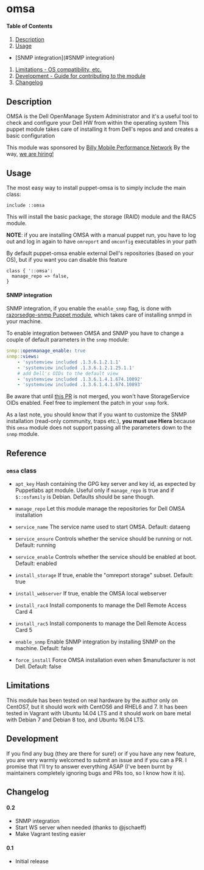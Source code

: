# omsa

#### Table of Contents

1. [Description](#description)
1. [Usage](#usage)
  - [SNMP integration](#SNMP integration)
1. [Limitations - OS compatibility, etc.](#limitations)
1. [Development - Guide for contributing to the module](#development)
1. [Changelog](#changelog)

## Description

OMSA is the Dell OpenManage System Administrator and it's a useful tool
to check and configure your Dell HW from within the operating system
This puppet module takes care of installing it from Dell's repos and
and creates a basic configuration

This module was sponsored by [Billy Mobile Performance Network](http://www.billymob.com/en/)
By the way, [we are hiring!](http://www.billymob.com/en/careers.html)

## Usage

The most easy way to install puppet-omsa is to simply include the main class:

```puppet
include ::omsa
```

This will install the basic package, the storage (RAID) module and the RAC5
module.

**NOTE**: if you are installing OMSA with a manual puppet run, you have to log out
and log in again to have `omreport` and `omconfig` executables in your path

By default puppet-omsa enable external Dell's repositories (based on your OS),
but if you want you can disable this feature

```puppet
class { '::omsa':
  manage_repo => false,
}
```

#### SNMP integration

SNMP integration, if you enable the `enable_snmp` flag, is done with [razorsedge-snmp Puppet module](https://forge.puppet.com/razorsedge/snmp), which takes care of installing snmpd in your machine.

To enable integration between OMSA and SNMP you have to change a couple of default parameters in the `snmp` module:
```yaml
snmp::openmanage_enable: true
snmp::views:
    - 'systemview included .1.3.6.1.2.1.1'
    - 'systemview included .1.3.6.1.2.1.25.1.1'
    # add Dell's OIDs to the default view
    - 'systemview included .1.3.6.1.4.1.674.10892'
    - 'systemview included .1.3.6.1.4.1.674.10893'
```
Be aware that until [this PR](https://github.com/razorsedge/puppet-snmp/pull/80) is not merged, you won't have StorageService OIDs enabled. Feel free to implement the patch in your `snmp` fork.

As a last note, you should know that if you want to customize the SNMP installation (read-only community, traps etc.), **you must use Hiera** because this `omsa` module does not support passing all the parameters down to the `snmp` module.

## Reference

### `omsa` class

 * `apt_key`
  Hash containing the GPG key server and key id, as expected by
  Puppetlabs apt module. Useful only if `manage_repo` is true and if `$::osfamily`
  is Debian. Defaults should be sane though.

 * `manage_repo`
  Let this module manage the repositories for Dell OMSA installation

 * `service_name`
 The service name used to start OMSA. Default: dataeng

 * `service_ensure`
 Controls whether the service should be running or not. Default: running

 * `service_enable`
 Controls whether the service should be enabled at boot. Default: enabled

 * `install_storage`
 If true, enable the "omreport storage" subset. Default: true

 * `install_webserver`
 If true, enable the OMSA local webserver

 * `install_rac4`
 Install components to manage the Dell Remote Access Card 4

 * `install_rac5`
 Install components to manage the Dell Remote Access Card 5

 * `enable_snmp`
 Enable SNMP integration by installing SNMP on the machine. Default: false

 * `force_install`
 Force OMSA installation even when $manufacturer is not Dell. Default: false


## Limitations

This module has been tested on real hardware by the author only on CentOS7, but
it should work with CentOS6 and RHEL6 and 7.
It has been tested in Vagrant with Ubuntu 14.04 LTS and it should work on bare metal with
Debian 7 and Debian 8 too, and Ubuntu 16.04 LTS.

## Development

If you find any bug (they are there for sure!) or if you have any new feature,
you are very warmly welcomed to submit an issue and if you can a PR. I promise
that I'll try to answer everything ASAP (I've been burnt by maintainers completely
ignoring bugs and PRs too, so I know how it is).

## Changelog

#### 0.2
- SNMP integration
- Start WS server when needed (thanks to @jschaeff)
- Make Vagrant testing easier

#### 0.1
- Initial release

